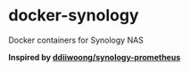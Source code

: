 # docker-synology
Docker containers for Synology NAS

__Inspired by [ddiiwoong/synology-prometheus](https://github.com/ddiiwoong/synology-prometheus)__
